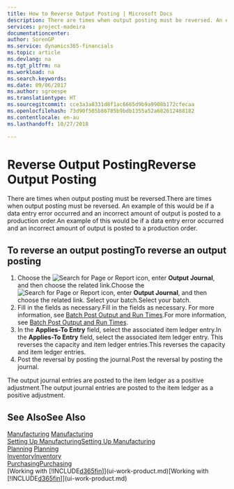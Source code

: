 ```yaml
---
title: How to Reverse Output Posting | Microsoft Docs
description: There are times when output posting must be reversed. An example of this would be if a data entry error occurred and an incorrect amount of output is posted to a production order.
services: project-madeira
documentationcenter: 
author: SorenGP
ms.service: dynamics365-financials
ms.topic: article
ms.devlang: na
ms.tgt_pltfrm: na
ms.workload: na
ms.search.keywords: 
ms.date: 09/06/2017
ms.author: sgroespe
ms.translationtype: HT
ms.sourcegitcommit: cce3a3a8331d8f1ac6665d9b9a9908b172cfecaa
ms.openlocfilehash: 73d90f585b86785b9bdb1355a52a682612488182
ms.contentlocale: en-au
ms.lasthandoff: 10/27/2018

---
```

# <a name="reverse-output-posting"></a><span data-ttu-id="de79a-104">Reverse Output Posting</span><span class="sxs-lookup"><span data-stu-id="de79a-104">Reverse Output Posting</span></span>
<span data-ttu-id="de79a-105">There are times when output posting must be reversed.</span><span class="sxs-lookup"><span data-stu-id="de79a-105">There are times when output posting must be reversed.</span></span> <span data-ttu-id="de79a-106">An example of this would be if a data entry error occurred and an incorrect amount of output is posted to a production order.</span><span class="sxs-lookup"><span data-stu-id="de79a-106">An example of this would be if a data entry error occurred and an incorrect amount of output is posted to a production order.</span></span>  

## <a name="to-reverse-an-output-posting"></a><span data-ttu-id="de79a-107">To reverse an output posting</span><span class="sxs-lookup"><span data-stu-id="de79a-107">To reverse an output posting</span></span>  
1.  <span data-ttu-id="de79a-108">Choose the ![Search for Page or Report](media/ui-search/search_small.png "Search for Page or Report icon") icon, enter **Output Journal**, and then choose the related link.</span><span class="sxs-lookup"><span data-stu-id="de79a-108">Choose the ![Search for Page or Report](media/ui-search/search_small.png "Search for Page or Report icon") icon, enter **Output Journal**, and then choose the related link.</span></span> <span data-ttu-id="de79a-109">Select your batch.</span><span class="sxs-lookup"><span data-stu-id="de79a-109">Select your batch.</span></span>  
2. <span data-ttu-id="de79a-110">Fill in the fields as necessary.</span><span class="sxs-lookup"><span data-stu-id="de79a-110">Fill in the fields as necessary.</span></span> <span data-ttu-id="de79a-111">For more information, see [Batch Post Output and Run Times](production-how-to-post-output-quantity.md).</span><span class="sxs-lookup"><span data-stu-id="de79a-111">For more information, see [Batch Post Output and Run Times](production-how-to-post-output-quantity.md).</span></span>
3.  <span data-ttu-id="de79a-112">In the **Applies-To Entry** field, select the associated item ledger entry.</span><span class="sxs-lookup"><span data-stu-id="de79a-112">In the **Applies-To Entry** field, select the associated item ledger entry.</span></span> <span data-ttu-id="de79a-113">This reverses the capacity and item ledger entries.</span><span class="sxs-lookup"><span data-stu-id="de79a-113">This reverses the capacity and item ledger entries.</span></span>  
4. <span data-ttu-id="de79a-114">Post the reversal by posting the journal.</span><span class="sxs-lookup"><span data-stu-id="de79a-114">Post the reversal by posting the journal.</span></span>  

<span data-ttu-id="de79a-115">The output journal entries are posted to the item ledger as a positive adjustment.</span><span class="sxs-lookup"><span data-stu-id="de79a-115">The output journal entries are posted to the item ledger as a positive adjustment.</span></span>  

## <a name="see-also"></a><span data-ttu-id="de79a-116">See Also</span><span class="sxs-lookup"><span data-stu-id="de79a-116">See Also</span></span>  
 <span data-ttu-id="de79a-117">[Manufacturing](production-manage-manufacturing.md)  </span><span class="sxs-lookup"><span data-stu-id="de79a-117">[Manufacturing](production-manage-manufacturing.md)  </span></span>  
 [<span data-ttu-id="de79a-118">Setting Up Manufacturing</span><span class="sxs-lookup"><span data-stu-id="de79a-118">Setting Up Manufacturing</span></span>](production-configure-production-processes.md)  
 <span data-ttu-id="de79a-119">[Planning](production-planning.md)    </span><span class="sxs-lookup"><span data-stu-id="de79a-119">[Planning](production-planning.md)    </span></span>  
 [<span data-ttu-id="de79a-120">Inventory</span><span class="sxs-lookup"><span data-stu-id="de79a-120">Inventory</span></span>](inventory-manage-inventory.md)  
 [<span data-ttu-id="de79a-121">Purchasing</span><span class="sxs-lookup"><span data-stu-id="de79a-121">Purchasing</span></span>](purchasing-manage-purchasing.md)  
 <span data-ttu-id="de79a-122">[Working with [!INCLUDE[d365fin](includes/d365fin_md.md)]](ui-work-product.md)</span><span class="sxs-lookup"><span data-stu-id="de79a-122">[Working with [!INCLUDE[d365fin](includes/d365fin_md.md)]](ui-work-product.md)</span></span>  

